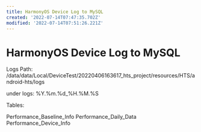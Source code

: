 ```yaml
---
title: HarmonyOS Device Log to MySQL
created: '2022-07-14T07:47:35.702Z'
modified: '2022-07-14T07:51:26.221Z'
---
```


# HarmonyOS Device Log to MySQL

Logs Path:
/data/data/Local/DeviceTest/20220406163617_hts_project/resources/HTS/android-hts/logs

under logs:
%Y.%m.%d_%H.%M.%S

Tables:

Performance_Baseline_Info
Performance_Daily_Data
Performance_Device_Info


